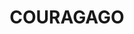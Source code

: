---
lastmod: '2025-04-06T06:05:20+00:00'
latitude: -35.10137999
layout: suburb
longitude: 148.4924381
postcode: '2720'
state: NSW
title: COURAGAGO
url: /nsw/couragago/
---